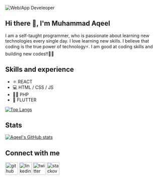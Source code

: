 ![Web/App Develeoper](https://media-exp1.licdn.com/dms/image/C4D16AQFXw1ADCHw2hg/profile-displaybackgroundimage-shrink_200_800/0/1653202359333?e=1666828800&v=beta&t=JoLAeuiZJSyHFzH9LfCFaoGhbIpWLjm4vrS_os1CoMI)

## Hi there 👋, I'm Muhammad Aqeel
I am a self-taught programmer, who is passionate about learning new technologies every single day. I love learning new skills. I believe that coding is the true power of technology⚡. I am good at coding skills and building new codes!!👨‍💻

## Skills and experience
- ⚛ REACT 
- 💻 HTML / CSS / JS
- 👨‍💻 PHP 
- 📱 FLUTTER

[![Top Langs](https://github-readme-stats.vercel.app/api/top-langs/?username=muhammadaqeel7)](https://github.com/muhammadaqeel7/github-readme-stats)

## Stats
[![Aqeel's GitHub stats](https://github-readme-stats.vercel.app/api?username=muhammadaqeel7)](https://github.com/muhammadaqeel7/github-readme-stats)

## Connect with me
[<img src='https://cdn.jsdelivr.net/npm/simple-icons@3.0.1/icons/github.svg' alt='github' height='40'>](https://github.com/muhammadaqeel7)  [<img src='https://cdn.jsdelivr.net/npm/simple-icons@3.0.1/icons/linkedin.svg' alt='linkedin' height='40'>](https://www.linkedin.com/in/muhammad-aqeel-8852b9213/)  [<img src='https://cdn.jsdelivr.net/npm/simple-icons@3.0.1/icons/twitter.svg' alt='twitter' height='40'>](https://twitter.com/MuhammadAqeel_)  [<img src='https://cdn.jsdelivr.net/npm/simple-icons@3.0.1/icons/stackoverflow.svg' alt='stackoverflow' height='40'>](https://stackoverflow.com/users/muhammad-aqeel)  


<!---
muhammadaqeel7/muhammadaqeel7 is a ✨ special ✨ repository because its `README.md` (this file) appears on your GitHub profile.
You can click the Preview link to take a look at your changes.
--->
